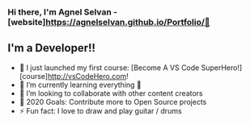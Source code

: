 ### Hi there, I'm Agnel Selvan - [website]https://agnelselvan.github.io/Portfolio/👋


## I'm a Developer!!

- 🔭 I just launched my first course: [Become A VS Code SuperHero!][course]http://vsCodeHero.com!
- 🌱 I’m currently learning everything 🤣
- 👯 I’m looking to collaborate with other content creators
- 🥅 2020 Goals: Contribute more to Open Source projects
- ⚡ Fun fact: I love to draw and play guitar / drums
